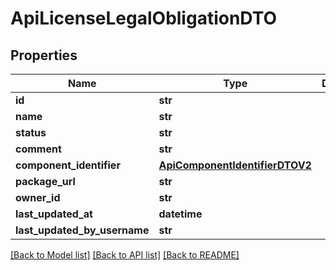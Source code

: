 # ApiLicenseLegalObligationDTO

## Properties

| Name                         | Type                                                              | Description | Notes      |
| ---------------------------- | ----------------------------------------------------------------- | ----------- | ---------- |
| **id**                       | **str**                                                           |             | [optional] |
| **name**                     | **str**                                                           |             | [optional] |
| **status**                   | **str**                                                           |             | [optional] |
| **comment**                  | **str**                                                           |             | [optional] |
| **component_identifier**     | [**ApiComponentIdentifierDTOV2**](ApiComponentIdentifierDTOV2.md) |             | [optional] |
| **package_url**              | **str**                                                           |             | [optional] |
| **owner_id**                 | **str**                                                           |             | [optional] |
| **last_updated_at**          | **datetime**                                                      |             | [optional] |
| **last_updated_by_username** | **str**                                                           |             | [optional] |

[[Back to Model list]](../README.md#documentation-for-models) [[Back to API list]](../README.md#documentation-for-api-endpoints) [[Back to README]](../README.md)
